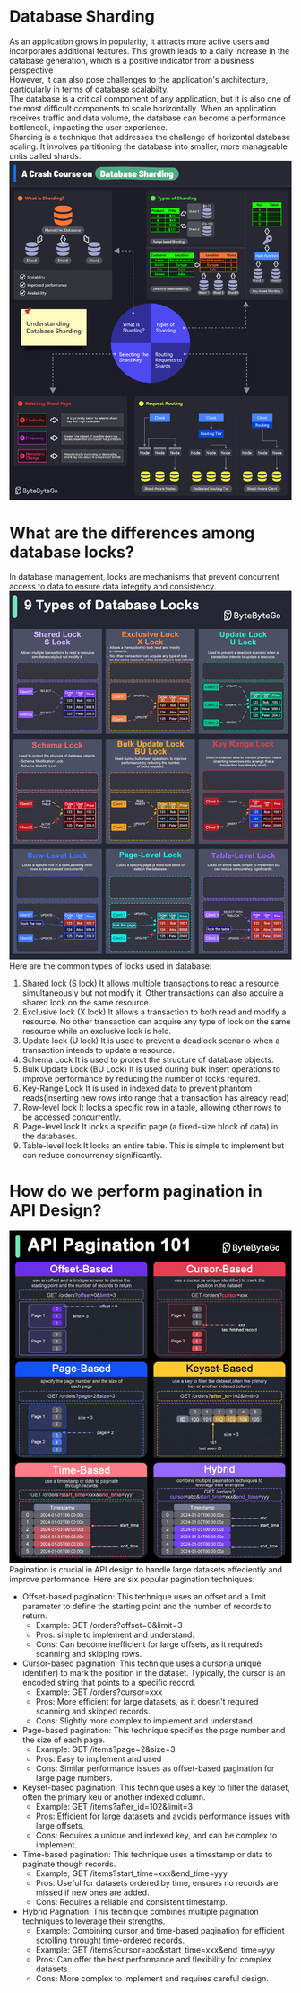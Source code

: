 # Database Sharding
As an application grows in popularity, it attracts more active users and incorporates additional features. This growth leads to a daily increase in the database generation, which is a positive indicator from a business perspective
<br>
However, it can also pose challenges to the application's architecture, particularly in terms of database scalabilty.
<br>
The database is a critical compoment of any application, but it is also one of the most difficult components to scale horizontally. When an application receives traffic and data volume, the database can become a performance bottleneck, impacting the user experience.
<br>
Sharding is a technique that addresses the challenge of horizontal database scaling. It involves partitioning the database into smaller, more manageable units called shards.
![alt text](image-16.png)

# What are the differences among database locks?
In database management, locks are mechanisms that prevent concurrent access to data to ensure data integrity and consistency.
![alt text](image-17.png)
Here are the common types of locks used in database:
1. Shared lock (S lock)
It allows multiple transactions to read a resource simultaneously but not modify it. Other transactions can also acquire a shared lock on the same resource.
2. Exclusive lock (X lock)
It allows a transaction to both read and modify a resource. No other transaction can acquire any type of lock on the same resource while an exclusive lock is held.
3. Update lock (U lock)
It is used to prevent a deadlock scenario when a transaction intends to update a resource.
4. Schema Lock
It is used to protect the structure of database objects.
5. Bulk Update Lock (BU Lock)
It is used during bulk insert operations to improve performance by reducing the number of locks required.
6. Key-Range Lock
It is used in indexed data to prevent phantom reads(inserting new rows into range that a transaction has already read)
7. Row-level lock
It locks a specific row in a table, allowing other rows to be accessed concurrently.
8. Page-level lock
It locks a specific page (a fixed-size block of data) in the databases.
9. Table-level lock
It locks an entire table. This is simple to implement but can reduce concurrency significantly.
# How do we perform pagination in API Design?
![alt text](image-18.png)
Pagination is crucial in API design to handle large datasets effeciently and improve performance. Here are six popular pagination techniques:
- Offset-based pagination:
This technique uses an offset and a limit parameter to define the starting point and the number of records to return.
    - Example: GET /orders?offset=0&limit=3
    - Pros: simple to implement and understand.
    - Cons: Can become inefficient for large offsets, as it requireds scanning and skipping rows.
- Cursor-based pagination:
This technique uses a cursor(a unique identifier) to mark the position in the dataset. Typically, the cursor is an encoded string that points to a specific record.
    - Example: GET /orders?cursor=xxx
    - Pros: More efficient for large datasets, as it doesn't required scanning and skipped records.
    - Cons: Slightly more complex to implement and understand.
- Page-based pagination:
This technique specifies the page number and the size of each page.
    - Example: GET /items?page=2&size=3
    - Pros: Easy to implement and used
    - Cons: Similar performance issues as offset-based pagination for large page numbers.
- Keyset-based pagination:
This technique uses a key to filter the dataset, often the primary keu or another indexed column.
    - Example: GET /items?after_id=102&limit=3
    - Pros: Efficient for large datasets and avoids performance issues with large offsets.
    - Cons: Requires a unique and indexed key, and can be complex to implement.
- Time-based pagination:
This technique uses a timestamp or data to paginate though records.
    - Example; GET /items?start_time=xxx&end_time=yyy
    - Pros: Useful for datasets ordered by time, ensures no records are missed if new ones are added.
    - Cons: Requires a reliable and consistent timestamp.
- Hybrid Pagination:
This technique combines multiple pagination techniques to leverage their strengths.
    - Example: Combining cursor and time-based pagination for efficient scrolling throught time-ordered records.
    - Example: GET /items?cursor=abc&start_time=xxx&end_time=yyy
    - Pros: Can offer the best performance and flexibility for complex datasets.
    - Cons: More complex to implement and requires careful design.